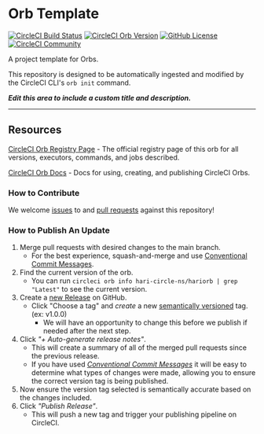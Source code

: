 # Orb Template


[![CircleCI Build Status](https://circleci.com/gh/Harikiran9100/circleci-test.svg?style=shield "CircleCI Build Status")](https://circleci.com/gh/Harikiran9100/circleci-test) [![CircleCI Orb Version](https://badges.circleci.com/orbs/hari-circle-ns/hariorb.svg)](https://circleci.com/developer/orbs/orb/hari-circle-ns/hariorb) [![GitHub License](https://img.shields.io/badge/license-MIT-lightgrey.svg)](https://raw.githubusercontent.com/Harikiran9100/circleci-test/master/LICENSE) [![CircleCI Community](https://img.shields.io/badge/community-CircleCI%20Discuss-343434.svg)](https://discuss.circleci.com/c/ecosystem/orbs)



A project template for Orbs.

This repository is designed to be automatically ingested and modified by the CircleCI CLI's `orb init` command.

_**Edit this area to include a custom title and description.**_

---

## Resources

[CircleCI Orb Registry Page](https://circleci.com/developer/orbs/orb/hari-circle-ns/hariorb) - The official registry page of this orb for all versions, executors, commands, and jobs described.

[CircleCI Orb Docs](https://circleci.com/docs/orb-intro/#section=configuration) - Docs for using, creating, and publishing CircleCI Orbs.

### How to Contribute

We welcome [issues](https://github.com/Harikiran9100/circleci-test/issues) to and [pull requests](https://github.com/Harikiran9100/circleci-test/pulls) against this repository!

### How to Publish An Update
1. Merge pull requests with desired changes to the main branch.
    - For the best experience, squash-and-merge and use [Conventional Commit Messages](https://conventionalcommits.org/).
2. Find the current version of the orb.
    - You can run `circleci orb info hari-circle-ns/hariorb | grep "Latest"` to see the current version.
3. Create a [new Release](https://github.com/Harikiran9100/circleci-test/releases/new) on GitHub.
    - Click "Choose a tag" and _create_ a new [semantically versioned](http://semver.org/) tag. (ex: v1.0.0)
      - We will have an opportunity to change this before we publish if needed after the next step.
4.  Click _"+ Auto-generate release notes"_.
    - This will create a summary of all of the merged pull requests since the previous release.
    - If you have used _[Conventional Commit Messages](https://conventionalcommits.org/)_ it will be easy to determine what types of changes were made, allowing you to ensure the correct version tag is being published.
5. Now ensure the version tag selected is semantically accurate based on the changes included.
6. Click _"Publish Release"_.
    - This will push a new tag and trigger your publishing pipeline on CircleCI.


